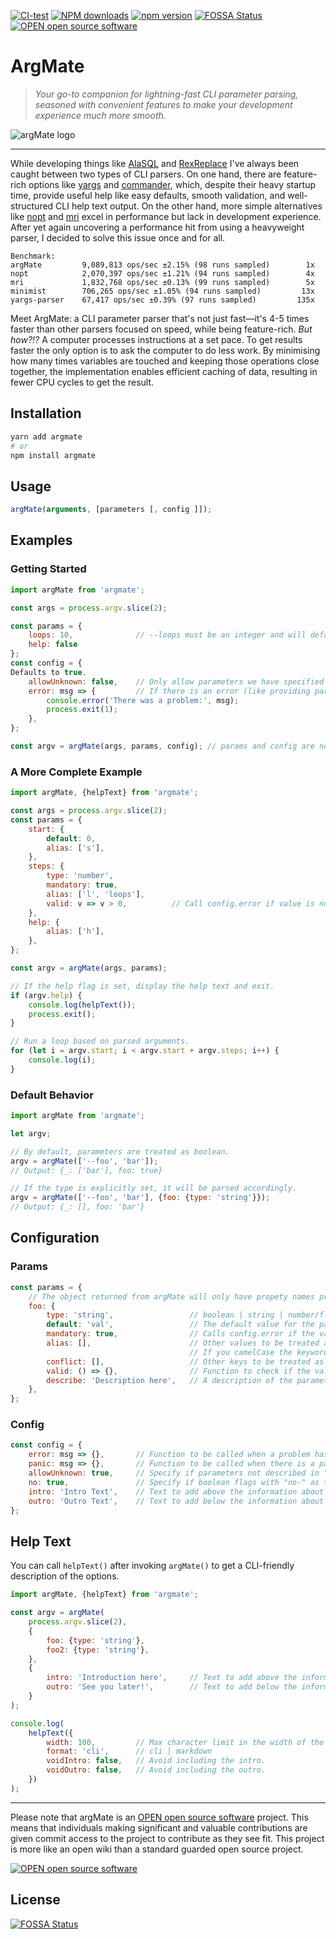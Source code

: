 [![CI-test](https://github.com/mathiasrw/argmate/workflows/CI-test/badge.svg)](https://github.com/mathiasrw/argmate/actions)
[![NPM downloads](https://img.shields.io/npm/dm/argmate.svg?style=flat&label=npm%20downloads)](https://npm-stat.com/charts.html?package=argmate)
[![npm version](https://badge.fury.io/js/argmate.svg)](https://www.npmjs.com/package/argmate)
[![FOSSA Status](https://img.shields.io/badge/license-CC%20BY-brightgreen.svg)](https://app.fossa.io/projects/git%2Bgithub.com%2Fmathiasrw%2Fargmate?ref=badge_shield)
[![OPEN open source software](https://img.shields.io/badge/Open--OSS-%E2%9C%94-brightgreen.svg)](http://open-oss.com)

# ArgMate

> _Your go-to companion for lightning-fast CLI parameter parsing, seasoned with convenient features to make your development experience much more smooth._

![argMate logo](https://github.com/mathiasrw/argmate/assets/1063454/9cedfa2b-89d5-494b-885a-be5ae1b65858)

---

While developing things like [AlaSQL](https://www.npmjs.com/package/alasql) and [RexReplace](https://www.npmjs.com/package/rexreplace) I've always been caught between two types of CLI parsers. On one hand, there are feature-rich options like [yargs](https://www.npmjs.com/package/yargs) and [commander](https://www.npmjs.com/package/commander), which, despite their heavy startup time, provide useful help like easy defaults, smooth validation, and well-structured CLI help text output. On the other hand, more simple alternatives like [nopt](https://www.npmjs.com/package/nopt) and [mri](https://www.npmjs.com/package/mri) excel in performance but lack in development experience. After yet again uncovering a performance hit from using a heavyweight parser, I decided to solve this issue once and for all.

```
Benchmark:
argMate         9,089,813 ops/sec ±2.15% (98 runs sampled)		  1x
nopt            2,070,397 ops/sec ±1.21% (94 runs sampled)		  4x
mri             1,832,768 ops/sec ±0.13% (99 runs sampled)		  5x
minimist        706,265 ops/sec ±1.05% (94 runs sampled)		 13x
yargs-parser    67,417 ops/sec ±0.39% (97 runs sampled)			135x
```

Meet ArgMate: a CLI parameter parser that's not just fast—it's 4-5 times faster than other parsers focused on speed, while being feature-rich. _But how?!?_ A computer processes instructions at a set pace. To get results faster the only option is to ask the computer to do less work. By minimising how many times variables are touched and keeping those operations close together, the implementation enables efficient caching of data, resulting in fewer CPU cycles to get the result.



## Installation

```sh
yarn add argmate
# or
npm install argmate
```

## Usage

```js
argMate(arguments, [parameters [, config ]]);
```

## Examples

### Getting Started

```js
import argMate from 'argmate';

const args = process.argv.slice(2);

const params = {
	loops: 10, 				// --loops must be an integer and will default to 10 if not set.
	help: false
};
const config = {
Defaults to true.
	allowUnknown: false,	// Only allow parameters we have specified (--loops and --help). 
	error: msg => {			// If there is an error (like providing parameters not allowed), this function will be invoked.
		console.error('There was a problem:', msg);
		process.exit(1);
	},
};

const argv = argMate(args, params, config); // params and config are not mandatory
```

### A More Complete Example

```js
import argMate, {helpText} from 'argmate';

const args = process.argv.slice(2);
const params = {
	start: {
		default: 0,
		alias: ['s'],
	},
	steps: {
		type: 'number',
		mandatory: true,
		alias: ['l', 'loops'],
		valid: v => v > 0, 			// Call config.error if value is not valid
	},
	help: {
		alias: ['h'],
	},
};

const argv = argMate(args, params);

// If the help flag is set, display the help text and exit.
if (argv.help) {
	console.log(helpText());
	process.exit();
}

// Run a loop based on parsed arguments.
for (let i = argv.start; i < argv.start + argv.steps; i++) {
	console.log(i);
}
```

### Default Behavior

```js
import argMate from 'argmate';

let argv;

// By default, parameters are treated as boolean.
argv = argMate(['--foo', 'bar']);
// Output: {_: ['bar'], foo: true}

// If the type is explicitly set, it will be parsed accordingly.
argv = argMate(['--foo', 'bar'], {foo: {type: 'string'}});
// Output: {_: [], foo: 'bar'}
```

## Configuration

### Params

```js
const params = {
	// The object returned from argMate will only have propety names provided in this object
	foo: {
		type: 'string', 				// boolean | string | number/float | int | hex | array/string[] | number[]/float[] | int[] | hex[]
		default: 'val', 				// The default value for the parameter. If the type is not specified, the type will be determined from this field.
		mandatory: true, 				// Calls config.error if the value is not provided. No effect if used in combination with "default".
		alias: [], 						// Other values to be treated as this parameter. Also accepts a single string.
										// If you camelCase the keyword, it will treat kebab-case of the word as an alias
		conflict: [], 					// Other keys to be treated as conflicting. Also accepts a single string.
		valid: () => {}, 				// Function to check if the value is valid (will call config.error if not valid)
		describe: 'Description here', 	// A description of the parameter. Will be used for the helpText (see below).
	},
};
```

### Config

```js
const config = {
	error: msg => {},		// Function to be called when a problem has been detected in the parsing. Defaults to throwing an informative exception (should probably be changed to something more friendly)
	panic: msg => {},		// Function to be called when there is a panic in the engine. Defaults to throwing an informative exception. (Mostly used for development and should probably not be changed.)
	allowUnknown: true, 	// Specify if parameters not described in "params" are allowed. If violated, config.error will be called.
	no: true, 				// Specify if boolean flags with "no-" as the first part will be treated as a negation. If so, --no-foo will result in {'_':[], 'foo': false}. Works well with default: true;
	intro: 'Intro Text', 	// Text to add above the information about each parameter in the help text.
	outro: 'Outro Text', 	// Text to add below the information about each parameter in the help text.
};
```

## Help Text

You can call `helpText()` after invoking `argMate()` to get a CLI-friendly description of the options.

```js
import argMate, {helpText} from 'argmate';

const argv = argMate(
	process.argv.slice(2),
	{
		foo: {type: 'string'},
		foo2: {type: 'string'},
	},
	{
		intro: 'Introduction here', 	// Text to add above the information about each parameter in the help text.
		outro: 'See you later!', 		// Text to add below the information about each parameter in the help text.
	}
);

console.log(
	helpText({
		width: 100,			// Max character limit in the width of the output.
		format: 'cli', 		// cli | markdown
		voidIntro: false, 	// Avoid including the intro.
		voidOutro: false, 	// Avoid including the outro.
	})
);
```

---

Please note that argMate is an [OPEN open source software](http://open-oss.com) project.
This means that individuals making significant and valuable contributions are given commit access to the project to contribute as they see fit. This project is more like an open wiki than a standard guarded open source project.

[![OPEN open source software](https://img.shields.io/badge/Open--OSS-%E2%9C%94-brightgreen.svg)](http://open-oss.com)

## License

[![FOSSA Status](https://app.fossa.io/api/projects/git%2Bgithub.com%2Fmathiasrw%2Fargmate.svg?type=large)](https://app.fossa.io/projects/git%2Bgithub.com%2Fmathiasrw%2Fargmate?ref=badge_large)
